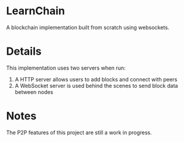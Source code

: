 # LearnChain

A blockchain implementation built from scratch using websockets.

# Details

This implementation uses two servers when run: 

1. A HTTP server allows users to add blocks and connect with peers
2. A WebSocket server is used behind the scenes to send block data between nodes

# Notes

The P2P features of this project are still a work in progress. 
